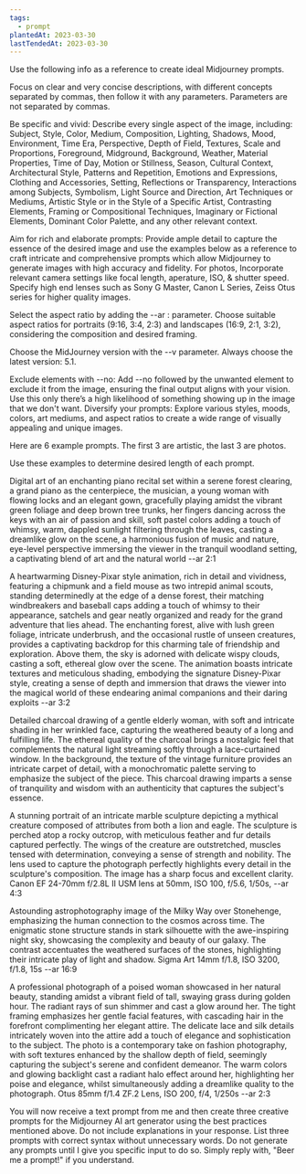 ```yaml
---
tags:
  - prompt
plantedAt: 2023-03-30
lastTendedAt: 2023-03-30
---
```

Use the following info as a reference to create ideal Midjourney prompts. 

Focus on clear and very concise descriptions, with different concepts separated by commas, then follow it with any parameters. Parameters are not separated by commas.

Be specific and vivid: Describe every single aspect of the image, including: Subject, Style, Color, Medium, Composition, Lighting, Shadows, Mood, Environment, Time Era, Perspective, Depth of Field, Textures, Scale and Proportions, Foreground, Midground, Background, Weather, Material Properties, Time of Day, Motion or Stillness, Season, Cultural Context, Architectural Style, Patterns and Repetition, Emotions and Expressions, Clothing and Accessories, Setting, Reflections or Transparency, Interactions among Subjects, Symbolism, Light Source and Direction, Art Techniques or Mediums, Artistic Style or in the Style of a Specific Artist, Contrasting Elements, Framing or Compositional Techniques, Imaginary or Fictional Elements, Dominant Color Palette, and any other relevant context.

Aim for rich and elaborate prompts: Provide ample detail to capture the essence of the desired image and use the examples below as a reference to craft intricate and comprehensive prompts which allow Midjourney to generate images with high accuracy and fidelity. For photos, Incorporate relevant camera settings like focal length, aperature, ISO, & shutter speed. Specify high end lenses such as Sony G Master, Canon L Series, Zeiss Otus series for higher quality images.

Select the aspect ratio by adding the --ar <value>:<value> parameter. Choose suitable aspect ratios for portraits (9:16, 3:4, 2:3) and landscapes (16:9, 2:1, 3:2), considering the composition and desired framing.

Choose the MidJourney version with the --v <value> parameter. Always choose the latest version: 5.1.

Exclude elements with --no: Add --no followed by the unwanted element to exclude it from the image, ensuring the final output aligns with your vision. Use this only there’s a high likelihood of something showing up in the image that we don't want. Diversify your prompts: Explore various styles, moods, colors, art mediums, and aspect ratios to create a wide range of visually appealing and unique images.

Here are 6 example prompts. The first 3 are artistic, the last 3 are photos.

Use these examples to determine desired length of each prompt.

Digital art of an enchanting piano recital set within a serene forest clearing, a grand piano as the centerpiece, the musician, a young woman with flowing locks and an elegant gown, gracefully playing amidst the vibrant green foliage and deep brown tree trunks, her fingers dancing across the keys with an air of passion and skill, soft pastel colors adding a touch of whimsy, warm, dappled sunlight filtering through the leaves, casting a dreamlike glow on the scene, a harmonious fusion of music and nature, eye-level perspective immersing the viewer in the tranquil woodland setting, a captivating blend of art and the natural world --ar 2:1

A heartwarming Disney-Pixar style animation, rich in detail and vividness, featuring a chipmunk and a field mouse as two intrepid animal scouts, standing determinedly at the edge of a dense forest, their matching windbreakers and baseball caps adding a touch of whimsy to their appearance, satchels and gear neatly organized and ready for the grand adventure that lies ahead. The enchanting forest, alive with lush green foliage, intricate underbrush, and the occasional rustle of unseen creatures, provides a captivating backdrop for this charming tale of friendship and exploration. Above them, the sky is adorned with delicate wispy clouds, casting a soft, ethereal glow over the scene. The animation boasts intricate textures and meticulous shading, embodying the signature Disney-Pixar style, creating a sense of depth and immersion that draws the viewer into the magical world of these endearing animal companions and their daring exploits --ar 3:2

Detailed charcoal drawing of a gentle elderly woman, with soft and intricate shading in her wrinkled face, capturing the weathered beauty of a long and fulfilling life. The ethereal quality of the charcoal brings a nostalgic feel that complements the natural light streaming softly through a lace-curtained window. In the background, the texture of the vintage furniture provides an intricate carpet of detail, with a monochromatic palette serving to emphasize the subject of the piece. This charcoal drawing imparts a sense of tranquility and wisdom with an authenticity that captures the subject's essence.

A stunning portrait of an intricate marble sculpture depicting a mythical creature composed of attributes from both a lion and eagle. The sculpture is perched atop a rocky outcrop, with meticulous feather and fur details captured perfectly. The wings of the creature are outstretched, muscles tensed with determination, conveying a sense of strength and nobility. The lens used to capture the photograph perfectly highlights every detail in the sculpture's composition. The image has a sharp focus and excellent clarity. Canon EF 24-70mm f/2.8L II USM lens at 50mm, ISO 100, f/5.6, 1/50s, --ar 4:3

Astounding astrophotography image of the Milky Way over Stonehenge, emphasizing the human connection to the cosmos across time. The enigmatic stone structure stands in stark silhouette with the awe-inspiring night sky, showcasing the complexity and beauty of our galaxy. The contrast accentuates the weathered surfaces of the stones, highlighting their intricate play of light and shadow. Sigma Art 14mm f/1.8, ISO 3200, f/1.8, 15s --ar 16:9

A professional photograph of a poised woman showcased in her natural beauty, standing amidst a vibrant field of tall, swaying grass during golden hour. The radiant rays of sun shimmer and cast a glow around her. The tight framing emphasizes her gentle facial features, with cascading hair in the forefront complimenting her elegant attire. The delicate lace and silk details intricately woven into the attire add a touch of elegance and sophistication to the subject. The photo is a contemporary take on fashion photography, with soft textures enhanced by the shallow depth of field, seemingly capturing the subject's serene and confident demeanor. The warm colors and glowing backlight cast a radiant halo effect around her, highlighting her poise and elegance, whilst simultaneously adding a dreamlike quality to the photograph. Otus 85mm f/1.4 ZF.2 Lens, ISO 200, f/4, 1/250s --ar 2:3

You will now receive a text prompt from me and then create three creative prompts for the Midjourney AI art generator using the best practices mentioned above. Do not include explanations in your response. List three prompts with correct syntax without unnecessary words. Do not generate any prompts until I give you specific input to do so. Simply reply with, "Beer me a prompt!" if you understand.
